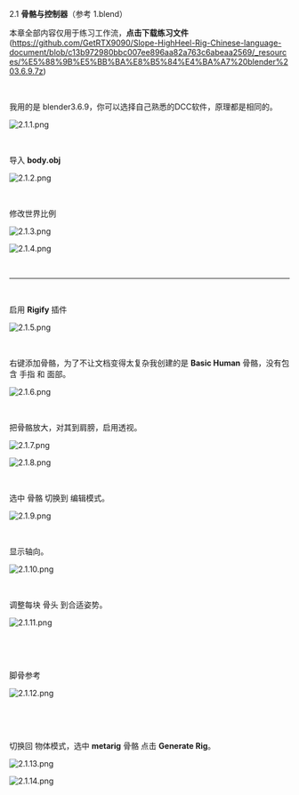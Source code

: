 2.1 **骨骼与控制器**（参考 1.blend）

本章全部内容仅用于练习工作流，**点击下载练习文件**(https://github.com/GetRTX9090/Slope-HighHeel-Rig-Chinese-language-document/blob/c13b972980bbc007ee896aa82a763c6abeaa2569/_resources/%E5%88%9B%E5%BB%BA%E8%B5%84%E4%BA%A7%20blender%203.6.9.7z)

&nbsp;

我用的是 blender3.6.9，你可以选择自己熟悉的DCC软件，原理都是相同的。

![2.1.1.png](../../_resources/2.1.1.png)

&nbsp;

导入 **body.obj**

![2.1.2.png](../../_resources/2.1.2.png)

&nbsp;

修改世界比例

![2.1.3.png](../../_resources/2.1.3.png)

![2.1.4.png](../../_resources/2.1.4.png)

&nbsp;

* * *

&nbsp;

启用 **Rigify** 插件

![2.1.5.png](../../_resources/2.1.5.png)

&nbsp;

右键添加骨骼，为了不让文档变得太复杂我创建的是 **Basic Human** 骨骼，没有包含 手指 和 面部。

![2.1.6.png](../../_resources/2.1.6.png)

&nbsp;

把骨骼放大，对其到肩膀，启用透视。

![2.1.7.png](../../_resources/2.1.7.png)

![2.1.8.png](../../_resources/2.1.8.png)

&nbsp;

选中 骨骼 切换到 编辑模式。

![2.1.9.png](../../_resources/2.1.9.png)

&nbsp;

显示轴向。

![2.1.10.png](../../_resources/2.1.10.png)

&nbsp;

调整每块 骨头 到合适姿势。

![2.1.11.png](../../_resources/2.1.11.png)

&nbsp;

&nbsp;

脚骨参考

![2.1.12.png](../../_resources/2.1.12.png)

&nbsp;

&nbsp;

切换回 物体模式，选中 **metarig** 骨骼 点击 **Generate Rig**。

![2.1.13.png](../../_resources/2.1.13.png)

![2.1.14.png](../../_resources/2.1.14.png)

&nbsp;
